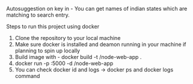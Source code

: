 Autosuggestion on key in - You can get names of indian states which are matching to search entry.

Steps to run this project using docker

1) Clone the repository to your local machine
2) Make sure docker is installed and deamon running in your machine if planning to spin up locally
3) Build image with - docker build -t <your username>/node-web-app .
4) docker run -p <PORT as you wish for local system>:5000 -d <your username>/node-web-app
5) You can check docker id and logs -> docker ps and docker logs command
